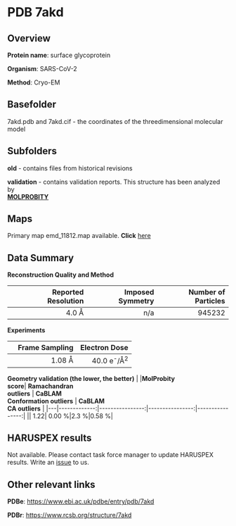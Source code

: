 # PDB 7akd

## Overview

**Protein name**: surface glycoprotein

**Organism**: SARS-CoV-2

**Method**: Cryo-EM



## Basefolder

7akd.pdb and 7akd.cif - the coordinates of the threedimensional molecular model

## Subfolders



**old** - contains files from historical revisions

**validation** - contains validation reports. This structure has been analyzed by <br>  [**MOLPROBITY**](https://github.com/thorn-lab/coronavirus_structural_task_force/tree/master/pdb/surface_glycoprotein/SARS-CoV-2/7akd/validation/molprobity)    



## Maps

Primary map emd_11812.map available. **Click** [here](http://ftp.wwpdb.org/pub/emdb/structures/EMD-11812/map/) 

## Data Summary
**Reconstruction Quality and Method**

|   | Reported Resolution | Imposed Symmetry | Number of Particles |
|---|-------------:|----------------:|--------------:|
|   |4.0 Å|n/a|945232|

**Experiments**

|   | Frame Sampling | Electron Dose |
|---|-------------:|----------------:|
|   |1.08 Å|40.0 e<sup>-</sup>/Å<sup>2</sup>|

**Geometry validation (the lower, the better)**
|   |**MolProbity<br>score**| **Ramachandran<br>outliers** | **CaBLAM<br>Conformation outliers** | **CaBLAM<br>CA outliers** |
|---|-------------:|----------------:|----------------:|----------------:|
||  1.22|  0.00 %|2.3 %|0.58 %|

## HARUSPEX results

Not available. Please contact task force manager to update HARUSPEX results. Write an [issue](https://github.com/thorn-lab/coronavirus_structural_task_force/issues) to us.

## Other relevant links 
**PDBe**:  https://www.ebi.ac.uk/pdbe/entry/pdb/7akd
 
**PDBr**: https://www.rcsb.org/structure/7akd 
